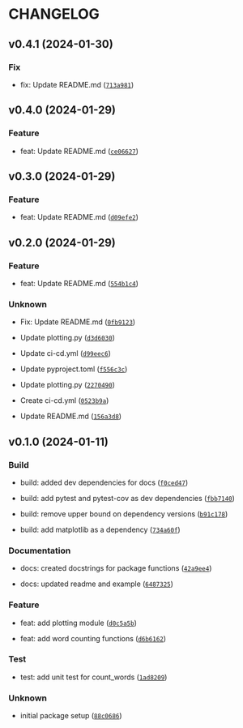 # CHANGELOG



## v0.4.1 (2024-01-30)

### Fix

* fix: Update README.md ([`713a981`](https://github.com/AlysenTownsley/pycounts_alytow/commit/713a981ee3b3f60488845f059d1502de40192676))


## v0.4.0 (2024-01-29)

### Feature

* feat: Update README.md ([`ce06627`](https://github.com/AlysenTownsley/pycounts_alytow/commit/ce06627ace58733740909b570b343b6e8e0910a9))


## v0.3.0 (2024-01-29)

### Feature

* feat: Update README.md ([`d09efe2`](https://github.com/AlysenTownsley/pycounts_alytow/commit/d09efe21dab399ba962904aa7ef56a7d7dd19a45))


## v0.2.0 (2024-01-29)

### Feature

* feat: Update README.md ([`554b1c4`](https://github.com/AlysenTownsley/pycounts_alytow/commit/554b1c4547c50fa965c5de4f1559621e23c6585f))

### Unknown

* Fix: Update README.md ([`0fb9123`](https://github.com/AlysenTownsley/pycounts_alytow/commit/0fb9123edc30cabe7f2b30e69baa552d215ac93b))

* Update plotting.py ([`d3d6030`](https://github.com/AlysenTownsley/pycounts_alytow/commit/d3d6030d7207e7d1c98b499f54a761c368b38eca))

* Update ci-cd.yml ([`d99eec6`](https://github.com/AlysenTownsley/pycounts_alytow/commit/d99eec67e1a6f5bda5e3ab59303efe8edcf0b26c))

* Update pyproject.toml ([`f556c3c`](https://github.com/AlysenTownsley/pycounts_alytow/commit/f556c3cc80d2b6930c0a63f7add824ac00b6b0b3))

* Update plotting.py ([`2270490`](https://github.com/AlysenTownsley/pycounts_alytow/commit/2270490ff7c0a61fff60a35aa0e196ee6d4848c6))

* Create ci-cd.yml ([`0523b9a`](https://github.com/AlysenTownsley/pycounts_alytow/commit/0523b9a8d4f17880f4f634785b800ad2b987e0f2))

* Update README.md ([`156a3d8`](https://github.com/AlysenTownsley/pycounts_alytow/commit/156a3d898f7a23f42707a627abc115a3cc5fe7bb))


## v0.1.0 (2024-01-11)

### Build

* build: added dev dependencies for docs ([`f0ced47`](https://github.com/AlysenTownsley/pycounts_alytow/commit/f0ced47e66ebbb84ec00e8175480d8e803a8391f))

* build: add pytest and pytest-cov as dev dependencies ([`fbb7140`](https://github.com/AlysenTownsley/pycounts_alytow/commit/fbb71407aa32715f72d847c418bb401a23939f53))

* build: remove upper bound on dependency versions ([`b91c178`](https://github.com/AlysenTownsley/pycounts_alytow/commit/b91c178bc2f2d3405fe4a82f9c0ca2f9dec6ad21))

* build: add matplotlib as a dependency ([`734a60f`](https://github.com/AlysenTownsley/pycounts_alytow/commit/734a60f4b9d83604917c1b39cecdc0699520ba5b))

### Documentation

* docs: created docstrings for package functions ([`42a9ee4`](https://github.com/AlysenTownsley/pycounts_alytow/commit/42a9ee4b111e947fd12d554ff9303d923b2687fe))

* docs: updated readme and example ([`6487325`](https://github.com/AlysenTownsley/pycounts_alytow/commit/648732503451c81db95ab42c13b3d4884c35ccd8))

### Feature

* feat: add plotting module ([`d0c5a5b`](https://github.com/AlysenTownsley/pycounts_alytow/commit/d0c5a5bf7cb1602b82877be7f86f482d91761288))

* feat: add word counting functions ([`d6b6162`](https://github.com/AlysenTownsley/pycounts_alytow/commit/d6b6162dcca63ce64ddeaea3b4d0d01759fbbfa1))

### Test

* test: add unit test for count_words ([`1ad8209`](https://github.com/AlysenTownsley/pycounts_alytow/commit/1ad82099af97285037ebe1375ee28ee0299890fd))

### Unknown

* initial package setup ([`88c0686`](https://github.com/AlysenTownsley/pycounts_alytow/commit/88c0686e0475299e8fbe3b868f1b49ca83ecba08))
